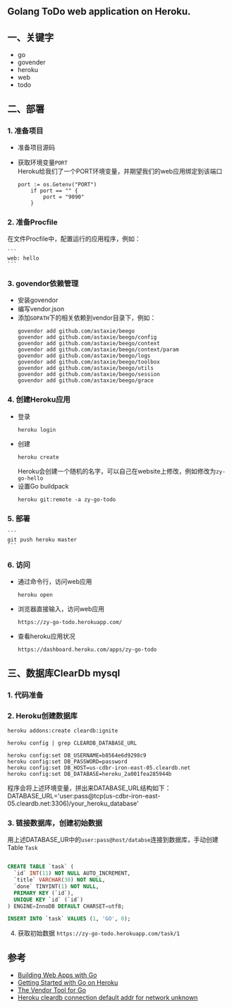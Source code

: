 Golang ToDo web application on Heroku.
--- 

## 一、关键字
* go
* govender
* heroku
* web
* todo

## 二、部署
### 1. 准备项目
* 准备项目源码
* 获取环境变量`PORT`  
  Heroku给我们了一个PORT环境变量，并期望我们的web应用绑定到该端口
    
    ```
    port := os.Getenv("PORT")
        if port == "" {
            port = "9090"
        }
    ```

### 2. 准备Procfile
  在文件Procfile中，配置运行的应用程序，例如：

    ```
    web: hello
    ```

### 3. govendor依赖管理
* 安装govendor
* 编写vendor.json
* 添加`GOPATH`下的相关依赖到vendor目录下，例如：
    ```
    govendor add github.com/astaxie/beego
    govendor add github.com/astaxie/beego/config
    govendor add github.com/astaxie/beego/context
    govendor add github.com/astaxie/beego/context/param
    govendor add github.com/astaxie/beego/logs
    govendor add github.com/astaxie/beego/toolbox
    govendor add github.com/astaxie/beego/utils
    govendor add github.com/astaxie/beego/session
    govendor add github.com/astaxie/beego/grace
    
    ```

### 4. 创建Heroku应用
* 登录
    ```
    heroku login
    ```
* 创建
    ```
    heroku create
    ```
    Heroku会创建一个随机的名字，可以自己在website上修改，例如修改为`zy-go-hello`
* 设置Go buildpack
    ```
    heroku git:remote -a zy-go-todo
    ```
    
### 5. 部署
    ```
    git push heroku master
    ```

### 6. 访问
* 通过命令行，访问web应用
    ```
    heroku open
    ```

* 浏览器直接输入，访问web应用
    ```
    https://zy-go-todo.herokuapp.com/
    ```

* 查看heroku应用状况
    ```
    https://dashboard.heroku.com/apps/zy-go-todo
    ```

## 三、数据库ClearDb mysql
### 1. 代码准备

### 2. Heroku创建数据库
```
heroku addons:create cleardb:ignite

heroku config | grep CLEARDB_DATABASE_URL

heroku config:set DB_USERNAME=b8564e6d9298c9
heroku config:set DB_PASSWORD=password
heroku config:set DB_HOST=us-cdbr-iron-east-05.cleardb.net
heroku config:set DB_DATABASE=heroku_2a001fea285944b

```
程序会将上述环境变量，拼出来DATABASE_URL结构如下：
DATABASE_URL='user:pass@tcp(us-cdbr-iron-east-05.cleardb.net:3306)/your_heroku_database'

### 3. 链接数据库，创建初始数据
用上述DATABASE_UR中的`user:pass@host/databse`连接到数据库，手动创建Table `Task`
```sql

CREATE TABLE `task` (
  `id` INT(11) NOT NULL AUTO_INCREMENT,
  `title` VARCHAR(30) NOT NULL,
  `done` TINYINT(1) NOT NULL,
  PRIMARY KEY (`id`),
  UNIQUE KEY `id` (`id`)
) ENGINE=InnoDB DEFAULT CHARSET=utf8;

INSERT INTO `task` VALUES (1, 'GO', 0);
```

4. 获取初始数据
`https://zy-go-todo.herokuapp.com/task/1`

## 参考
* [Building Web Apps with Go](https://www.gitbook.com/book/codegangsta/building-web-apps-with-go/details)
* [Getting Started with Go on Heroku](https://github.com/heroku/go-getting-started)
* [The Vendor Tool for Go](https://github.com/kardianos/govendor)
* [Heroku cleardb connection default addr for network unknown
](https://stackoverflow.com/questions/43562091/heroku-cleardb-connection-default-addr-for-network-unknown)